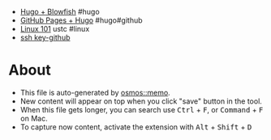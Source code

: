 - [Hugo + Blowfish](https://ghomist.github.io/blog/posts/first-blog/) #hugo
- [GitHub Pages + Hugo](https://krislinzhao.github.io/docs/create-a-wesite-using-github-pages-and-hugo/) #hugo#github
- [Linux 101](https://101.lug.ustc.edu.cn/) ustc #linux
- [ssh key-github](https://blog.csdn.net/weixin_42310154/article/details/118340458)

# About

- This file is auto-generated by [osmos::memo](https://github.com/osmoscraft/osmosmemo).
- New content will appear on top when you click "save" button in the tool.
- When this file gets longer, you can search use <kbd>Ctrl</kbd> + <kbd>F</kbd>, or <kbd>Command</kbd> + <kbd>F</kbd> on Mac.
- To capture now content, activate the extension with <kbd>Alt</kbd> + <kbd>Shift</kbd> + <kbd>D</kbd>
